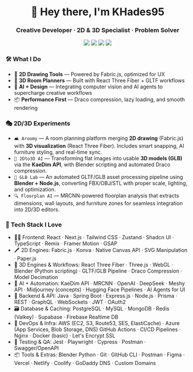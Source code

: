 <h1 align="center">👋 Hey there, I'm KHades95</h1>
<h3 align="center">Creative Developer · 2D & 3D Specialist · Problem Solver</h3>
<p align="center">
  <img src="https://img.shields.io/badge/React-%5E18-blue?style=flat&logo=react" />
  <img src="https://img.shields.io/badge/Fabric.js-5.3-orange?style=flat" />
  <img src="https://img.shields.io/badge/Three.js-Scene%20Master-000000?style=flat" />
  <img src="https://img.shields.io/badge/Next.js-%20SSR%20Expert-black?style=flat" />
</p>

### 🛠 What I Do
- 🧱 **2D Drawing Tools** — Powered by Fabric.js, optimized for UX
- 🧊 **3D Room Planners** — Built with React Three Fiber + GLTF workflows
- 🧠 **AI + Design** — Integrating computer vision and AI agents to supercharge creative workflows
- 📦 **Performance First** — Draco compression, lazy loading, and smooth rendering
### 🎭 2D/3D Experiments
- `🛋 Aroomy` — A room planning platform merging **2D drawing** (Fabric.js) with **3D visualization** (React Three Fiber). Includes smart snapping, AI furniture styling, and real-time sync.
- `🧠 2Dto3D AI` — Transforming flat images into usable **3D models (GLB)** via the **KaeDim API**, with Blender scripting and automated Draco compression.
- `🧪 GLB Lab` — An automated GLTF/GLB asset processing pipeline using **Blender + Node.js**, converting FBX/OBJ/STL with proper scale, lighting, and optimization.
- `🔍 Floorplan AI` — MRCNN-powered floorplan analysis that extracts dimensions, wall layouts, and furniture zones for seamless integration into 2D/3D editors.
### 🚀 Tech Stack I Love
- 🧑‍🎨 Frontend:  React · Next.js · Tailwind CSS · Zustand · Shadcn UI · TypeScript · Remix · Framer Motion · GSAP
- 🖍️ 2D Engines:  Fabric.js · Konva · Native Canvas API · SVG Manipulation · Paper.js
- 🧱 3D Engines & Workflows:  React Three Fiber · Three.js · WebGL · Blender (Python scripting) · GLTF/GLB Pipeline · Draco Compression · Model Decimation
- 🧠 AI + Automation:  KaeDim API · MRCNN · OpenAI · DeepSeek · Meshy API · Midjourney (concepts) · Hugging Face Pipelines · AI Agents for UI
- 🧰 Backend & API:  Java · Spring Boot · Express.js · Node.js · Prisma · REST · GraphQL · WebSockets · JWT · OAuth2
- 🗃️ Database & Caching:  PostgreSQL · MySQL · MongoDB · Redis (Valkey) · Supabase · Firebase Realtime DB
- 🚀 DevOps & Infra:  AWS (EC2, S3, Route53, SES, ElastiCache) · Azure (App Services, Blob Storage, DNS)
  GitHub Actions · CI/CD Pipelines · Nginx · Docker (basic) · Let's Encrypt SSL
- 🧪 Testing & QA:  Jest · Playwright · Cypress · Postman · Swagger/OpenAPI
- 📦 Tools & Extras:  Blender Python · Git · GitHub CLI · Postman · Figma · Vercel · Netlify · Coolify · GoDaddy DNS · Custom Domains
